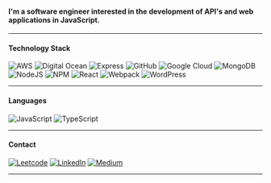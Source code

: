 #### I'm a software engineer interested in the development of API's and web applications in JavaScript. 
***
#### Technology Stack
![AWS](https://img.shields.io/badge/AWS-3E3E42?logo=amazon-aws&style=plastic&logoColor=yellow&?link=http://jafedencinas.com)
![Digital Ocean](https://img.shields.io/badge/DigitalOcean-3E3E42?logo=digitalocean&style=plastic)
![Express](https://img.shields.io/badge/Express-3E3E42?logo=express&style=plastic)
![GitHub](https://img.shields.io/badge/Github-3E3E42?logo=github&style=plastic)
![Google Cloud](https://img.shields.io/badge/GoogleCloud-3E3E42?logo=google-cloud&style=plastic)
![MongoDB](https://img.shields.io/badge/MongoDB-3E3E42?logo=mongodb&style=plastic)
![NodeJS](https://img.shields.io/badge/NodeJS-3E3E42?logo=node.js&style=plastic)
![NPM](https://img.shields.io/badge/NPM-3E3E42?logo=npm&style=plastic)
![React](https://img.shields.io/badge/React-3E3E42?logo=react&style=plastic)
![Webpack](https://img.shields.io/badge/Webpack-3E3E42?logo=webpack&style=plastic)
![WordPress](https://img.shields.io/badge/WordPress-3E3E42?logo=wordpress&style=plastic)
***
#### Languages
![JavaScript](https://img.shields.io/badge/JavaScript-3E3E42?logo=javascript&style=plastic)
![TypeScript](https://img.shields.io/badge/TypeScript-3E3E42?logo=typescript&style=plastic)
***
#### Contact
<a href="https://leetcode.com/jafedencinas" target="_blank"><img alt="Leetcode" src="https://img.shields.io/badge/Leetcode-3E3E42?logo=leetcode&style=plastic"/></a>
<a href="https://linkedin.com/in/jafedencinas" target="_blank"><img alt="LinkedIn" src="https://img.shields.io/badge/LinkedIn-3E3E42?logo=linkedin&style=plastic"/></a>
<a href="https://medium.com/@jafedencinas" target="_blank"><img alt="Medium" src="https://img.shields.io/badge/Medium-3E3E42?logo=medium&style=plastic"/></a>
***
